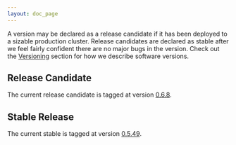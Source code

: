 ```yaml
---
layout: doc_page
---
```

A version may be declared as a release candidate if it has been deployed to a sizable production cluster. Release candidates are declared as stable after we feel fairly confident there are no major bugs in the version. Check out the [Versioning](Versioning.html) section for how we describe software versions.

Release Candidate
-----------------

The current release candidate is tagged at version [0.6.8](https://github.com/metamx/druid/tree/druid-0.6.8).

Stable Release
--------------

The current stable is tagged at version [0.5.49](https://github.com/metamx/druid/tree/druid-0.5.49).
